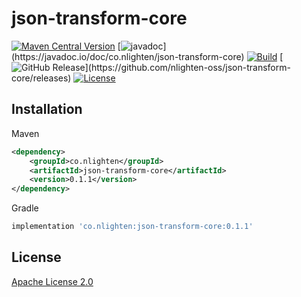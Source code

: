 # json-transform-core

[![Maven Central Version](https://img.shields.io/maven-central/v/co.nlighten/json-transform-core)](https://central.sonatype.com/artifact/co.nlighten/json-transform-core)
[![javadoc](https://javadoc.io/badge2/co.nlighten/json-transform-core/javadoc.svg?)](https://javadoc.io/doc/co.nlighten/json-transform-core)
[![Build](https://github.com/nlighten-oss/json-transform-core/actions/workflows/ci.yml/badge.svg?branch=main)](https://github.com/nlighten-oss/json-transform-core/actions/workflows/ci.yml)
[![GitHub Release](https://img.shields.io/github/v/release/nlighten-oss/json-transform-core?)](https://github.com/nlighten-oss/json-transform-core/releases)
[![License](https://img.shields.io/github/license/nlighten-oss/json-transform-core)](./LICENSE)


## Installation

Maven
```xml
<dependency>
    <groupId>co.nlighten</groupId>
    <artifactId>json-transform-core</artifactId>
    <version>0.1.1</version>
</dependency>
```

Gradle
```groovy
implementation 'co.nlighten:json-transform-core:0.1.1'
```

## License

[Apache License 2.0](./LICENSE)

